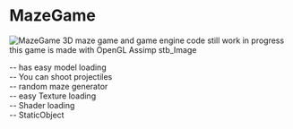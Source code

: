 # MazeGame
![MazeGame](https://github.com/NedasR/MazeGame/blob/ec272a54b6a128c70647c7fe7583f0af239e07c9/Maze3d.gif)
3D maze game and game engine code still work in progress  
this game is made with OpenGL Assimp stb_Image  
  
-- has easy model loading  
-- You can shoot projectiles  
-- random maze generator  
-- easy Texture loading  
-- Shader loading  
-- StaticObject  
